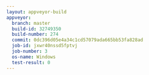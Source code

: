 ```yaml
---
layout: appveyor-build
appveyor:
  branch: master
  build-id: 32749350
  build-number: 274
  commit: 0dc396d05e4a34c1cd57079ada665bb53fa828ad
  job-id: jxwr40nssd5fptvj
  job-number: 3
  os-name: Windows
  test-result: 0
---
```

